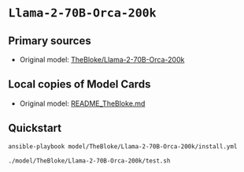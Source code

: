 # `Llama-2-70B-Orca-200k`

## Primary sources

- Original model:  <a href="https://huggingface.co/TheBloke/Llama-2-70B-Orca-200k-GGUF" target="_blank"> TheBloke/Llama-2-70B-Orca-200k </a>

## Local copies of Model Cards

- Original model: [README_TheBloke.md](./README_TheBloke.md)


## Quickstart

```bash
ansible-playbook model/TheBloke/Llama-2-70B-Orca-200k/install.yml
```

```bash
./model/TheBloke/Llama-2-70B-Orca-200k/test.sh
```

